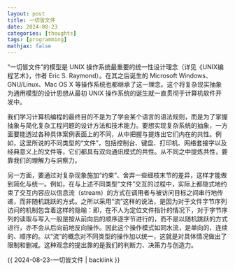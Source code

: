 ```yaml
---
layout: post
title: 一切皆文件
date: 2024-08-23
categories: [thoughts]
tags: [programming]
mathjax: false
---
```


“一切皆文件”的模型是 UNIX 操作系统最重要的统一性设计理念（详见《UNIX编程艺术》，作者 Eric S. Raymond）。在其之后诞生的 Microsoft Windows、GNU/Linux、Mac OS X 等操作系统也都继承了这一理念。这个将复杂现实抽象为通用模型的设计思想从最初 UNIX 操作系统的诞生就一直贯彻于计算机软件开发中。

我们学习计算机编程的最终目的不是为了学会某个语言的语法规则，而是为了掌握抽象与简化复杂工程问题的设计方法和技术能力。要想实现复杂系统的抽象，一方面要能透过各种具体案例表面上的不同，从中把握与提炼出它们内在的共性。例如，这里所说的不同类型的“文件”，包括控制台、键盘、打印机、网络套接字以及经典意义上的文件等，它们都具有双向通讯模式的共性。从不同之中提炼共性，要靠我们的理解力与洞察力。

另一方面，要通过对复杂现象施加“约束”、舍弃一些细枝末节的差异，这样才能做到简化与统一。例如，在与上述不同类型“文件”交互的过程中，实际上都隐式地约束了交互内容应以信息流（stream）的方式在调用者与被访问目标之间串行地传递，而非随机跳跃的方式。之所以采用“流”这样的说法，是因为对于文件字节序列访问的机制包含着这样的隐喻：即，在不人为定位文件指针的情况下，对于字节序列的读取与写入一般是按从前向后的顺序逐字节进行的，而不是以随机跳跃的方式进行，亦不会从后向前地反向操作。因此这个操作模式如同水流，是单向的、连续的、顺序的。以“流”的概念对不同类型的操作加以统一，这就是对具体情况做出了限制和删减。这种观念的提出靠的是我们的判断力、决策力与创造力。


{{ 2024-08-23-一切皆文件 | backlink }}
